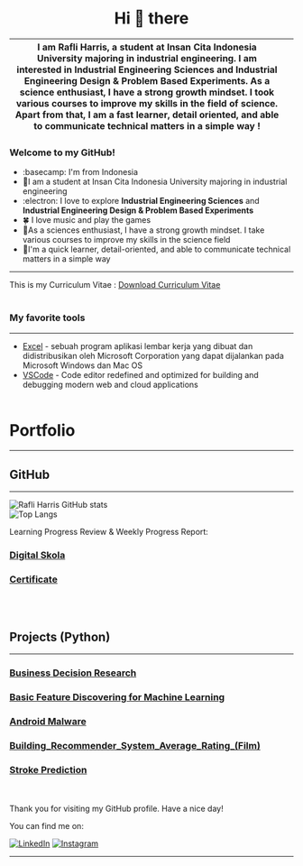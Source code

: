  <h1 align="center">Hi 👋 there</h1>


| I am Rafli Harris, a student at Insan Cita Indonesia University majoring in industrial engineering. I am interested in Industrial Engineering Sciences and Industrial Engineering Design & Problem Based Experiments. As a science enthusiast, I have a strong growth mindset. I took various courses to improve my skills in the field of science. Apart from that, I am a fast learner, detail oriented, and able to communicate technical matters in a simple way !| | 
| --------------------------------------------------------------------------------------------------------------------------------------------------------------------------------------------------------------------------------------------------------------------------------------------------------------------------------------------------------------------------------------------------------------------------------------------- | -------------------------------------------------------------- |


### Welcome to my GitHub!
- :basecamp: I'm from Indonesia
- :school:I am a student at Insan Cita Indonesia University majoring in industrial engineering
- :electron: I love to explore **Industrial Engineering Sciences** and **Industrial Engineering Design & Problem Based Experiments**
- :four_leaf_clover: I love music and play the games
- :dizzy:As a sciences enthusiast, I have a strong growth mindset. I take various courses to improve my skills in the science field
- :dizzy:I'm a quick learner, detail-oriented, and able to communicate technical matters in a simple way

---
This is my Curriculum Vitae : 
[Download Curriculum Vitae](https://github.com/sukmasarny/curriculum-vitae/blob/main/Curriculum%20Vitae.pdf)
<br><br>

### My favorite tools
---

* [Excel](https://www.microsoft.com/id-id/microsoft-365/excel) -  sebuah program aplikasi lembar kerja yang dibuat dan didistribusikan oleh Microsoft Corporation yang dapat dijalankan pada Microsoft Windows dan Mac OS
* [VSCode](https://code.visualstudio.com/) - Code editor redefined and optimized for building and debugging modern web and cloud applications
<br><br>


# Portfolio

---
## GitHub
---

![Rafli Harris GitHub stats](https://github-readme-stats.vercel.app/api?username=sukmasarny&show_icons=true&theme=transparent,contribs&title_color=00875A&icon_color=006644&text_color=1B262C&bg_color=F5F7FA) <br>
![Top Langs](https://github-readme-stats.vercel.app/api/top-langs/?username=sukmasarny&layout=compact) <br> 

Learning Progress Review & Weekly Progress Report:
### [Digital Skola ](https://github.com/sukmasarny/Digital-Skola)
### [Certificate](https://github.com/sukmasarny/Sertifikat02)
<br><br>

## Projects (Python)
---

### [Business Decision Research](https://github.com/sukmasarny/sukmasarny100.github.io/blob/main/Data_Analyst_Project_Business_Decision_Research..ipynb)

### [Basic Feature Discovering for Machine Learning](https://github.com/sukmasarny/sukmasarny100.github.io/blob/main/basic_feature_discovering_for_machine_learning.py)

### [Android Malware](https://github.com/sukmasarny/Digital_Kominfo)

### [Building_Recommender_System_Average_Rating_(Film)](https://github.com/sukmasarny/sukmasarny100.github.io/blob/main/Building_Recommender_System_Average_Rating_(Film).ipynb)

### [Stroke Prediction](https://github.com/sukmasarny/sukmasarny100.github.io/blob/main/stroke_prediction.py)


<br><br>
Thank you for visiting my GitHub profile. Have a nice day!

You can find me on:

[![LinkedIn](https://img.shields.io/badge/linkedin-0077B5?style=for-the-badge&logo=linkedin&logoColor=white&link=https://www.linkedin.com/in/rafli-harris-0b8b19280/)](https://www.linkedin.com/in/rafli-harris-0b8b19280/)
[![Instagram](https://img.shields.io/badge/Instagram-E4405F?style=for-the-badge&logo=instagram&logoColor=white&link=https://www.instagram.com/_wht.s_/?igshid=ZDdkNTZiNTM%3D/)](https://www.instagram.com/_wht.s_/?igshid=ZDdkNTZiNTM%3D/)

---
<p>
